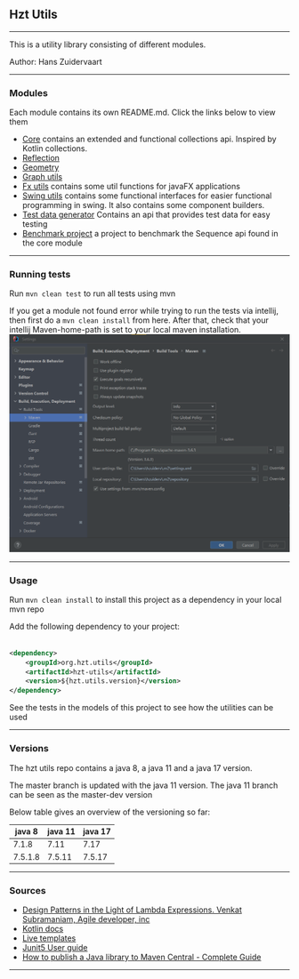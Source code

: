 ## Hzt Utils

---
This is a utility library consisting of different modules.

Author: Hans Zuidervaart

---

### Modules

Each module contains its own README.md. Click the links below to view them

- [Core](/core/README.md) contains an extended and functional collections api. Inspired by Kotlin collections.
- [Reflection](reflection/README.md)
- [Geometry](geometry/README.md)
- [Graph utils](graph-utils/README.md)
- [Fx utils](fx-utils/README.md) contains some util functions for javaFX applications
- [Swing utils](/swing-utils/README.md) contains some functional interfaces for easier functional programming in swing.
  It also contains some component builders.
- [Test data generator](/test-data-generator/README.md) Contains an api that provides test data for easy testing
- [Benchmark project](/benchmark/README.md) a project to benchmark the Sequence api found in the core module

---

### Running tests

Run `mvn clean test` to run all tests using mvn

If you get a module not found error while trying to run the tests via intellij,
then first do a `mvn clean install` from here. After that,
check that your intellij Maven-home-path is set to your local maven installation.
![maven-home-settings-intellij.png](screenshots/mvn-home-settings-intellij.png)

---

### Usage

Run `mvn clean install` to install this project as a dependency in your local mvn repo

Add the following dependency to your project:

````xml

<dependency>
    <groupId>org.hzt.utils</groupId>
    <artifactId>hzt-utils</artifactId>
    <version>${hzt.utils.version}</version>
</dependency>
````

See the tests in the models of this project to see how the utilities can be used

---

### Versions

The hzt utils repo contains a java 8, a java 11 and a java 17 version.

The master branch is updated with the java 11 version. The java 11 branch can be seen as the master-dev version

Below table gives an overview of the versioning so far:

| java 8  | java 11 | java 17 |
|---------|---------|---------|
| 7.1.8   | 7.11    | 7.17    |
| 7.5.1.8 | 7.5.11  | 7.5.17  |

---

### Sources

- [Design Patterns in the Light of Lambda Expressions. Venkat Subramaniam, Agile developer, inc](https://www.youtube.com/watch?v=WN9kgdSVhDo)
- [Kotlin docs](https://kotlinlang.org/docs/home.html)
- [Live templates](https://www.youtube.com/watch?v=Sio9MdSqXZo)
- [Junit5 User guide](https://junit.org/junit5/docs/current/user-guide/)
- [How to publish a Java library to Maven Central - Complete Guide](https://maciejwalkowiak.com/blog/guide-java-publish-to-maven-central/)

---
